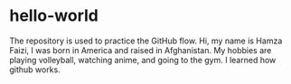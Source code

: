 # hello-world
The repository is used to practice the GitHub flow.
Hi, my name is Hamza Faizi, I was born in America and raised in Afghanistan. My hobbies are playing volleyball, watching anime, and going to the gym.
I learned how github works.
